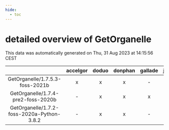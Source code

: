 ```yaml
---
hide:
  - toc
---
```


detailed overview of GetOrganelle
=================================


This data was automatically generated on Thu, 31 Aug 2023 at 14:15:56 CEST  

| |accelgor|doduo|donphan|gallade|joltik|skitty|swalot|victini|
| :---: | :---: | :---: | :---: | :---: | :---: | :---: | :---: | :---: |
|GetOrganelle/1.7.5.3-foss-2021b|x|x|x|-|x|x|x|x|
|GetOrganelle/1.7.4-pre2-foss-2020b|-|x|x|x|x|x|x|x|
|GetOrganelle/1.7.2-foss-2020a-Python-3.8.2|-|x|x|-|x|x|x|x|
